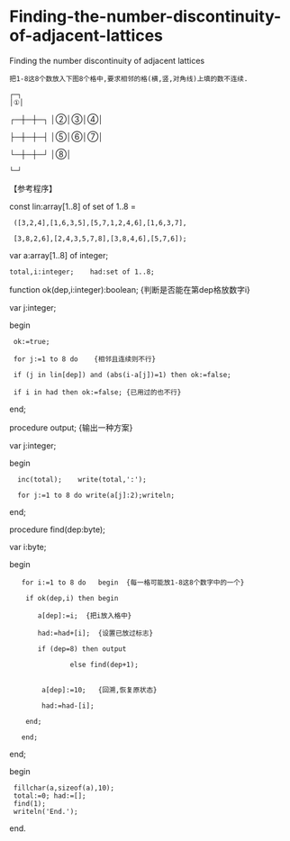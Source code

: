 # Finding-the-number-discontinuity-of-adjacent-lattices

Finding the number discontinuity of adjacent lattices

	把1-8这8个数放入下图8个格中,要求相邻的格(横,竖,对角线)上填的数不连续.
  
    ┌─┐
    │①│
    
┌─┼─┼─┐
│②│③│④│

├─┼─┼─┤
│⑤│⑥│⑦│

└─┼─┼─┘
    │⑧│
    
    └─┘
【参考程序】

const lin:array[1..8] of set of  1..8 =

	 ([3,2,4],[1,6,3,5],[5,7,1,2,4,6],[1,6,3,7],
   
	 [3,8,2,6],[2,4,3,5,7,8],[3,8,4,6],[5,7,6]);
   
var a:array[1..8] of integer;

    total,i:integer;	had:set of 1..8;
    
function ok(dep,i:integer):boolean; {判断是否能在第dep格放数字i}

var j:integer;

begin

     ok:=true;
     
     for j:=1 to 8 do	 {相邻且连续则不行}
     
	 if (j in lin[dep]) and (abs(i-a[j])=1) then ok:=false;
   
     if i in had then ok:=false; {已用过的也不行}
     
end;


procedure output;    {输出一种方案}

 var j:integer;
 
 begin
 
	  inc(total);	 write(total,':');
    
	  for j:=1 to 8 do write(a[j]:2);writeln;
    
end;

procedure find(dep:byte);

var i:byte;

begin

	   for i:=1 to 8 do   begin  {每一格可能放1-8这8个数字中的一个}
     
		if ok(dep,i) then begin
    
		   a[dep]:=i;  {把i放入格中}
       
		   had:=had+[i];  {设置已放过标志}
       
		   if (dep=8) then output
       
			       else find(dep+1);
             
             
		    a[dep]:=10;   {回溯,恢复原状态}
        
		    had:=had-[i];
        
		end;
    
	   end;
     
end;

begin

     fillchar(a,sizeof(a),10);
     total:=0; had:=[];
     find(1);
     writeln('End.');
end.
